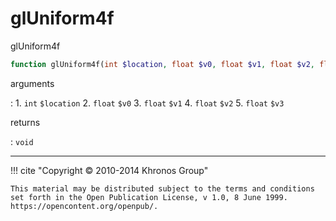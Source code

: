 # glUniform4f
glUniform4f

```php
function glUniform4f(int $location, float $v0, float $v1, float $v2, float $v3) : void
```

arguments

:    1. `int` `$location` 
    2. `float` `$v0` 
    3. `float` `$v1` 
    4. `float` `$v2` 
    5. `float` `$v3` 

returns

:    `void` 

---
     

!!! cite "Copyright © 2010-2014 Khronos Group"

    This material may be distributed subject to the terms and conditions set forth in the Open Publication License, v 1.0, 8 June 1999. https://opencontent.org/openpub/.
